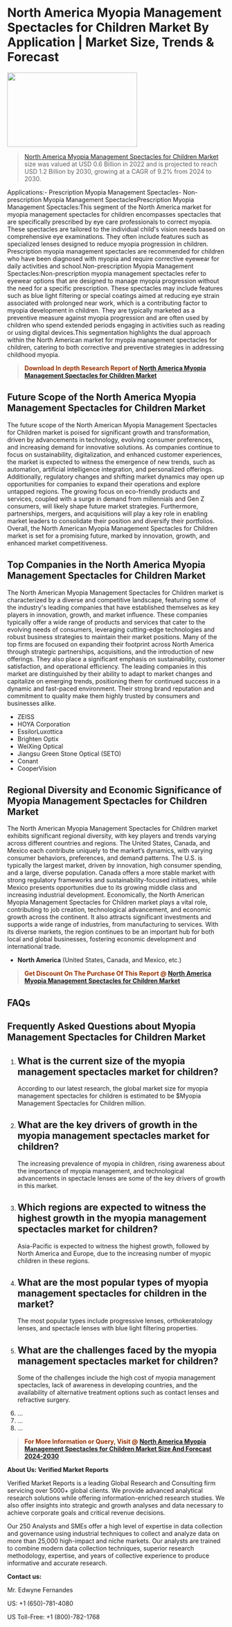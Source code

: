 <p><h1>North America Myopia Management Spectacles for Children Market By Application | Market Size, Trends & Forecast</h1><p><img class="aligncenter size-medium wp-image-105565" src="https://ffe5etoiles.com/wp-content/uploads/2025/01/MST7-300x171.png" alt="" width="300" height="171" /></p><blockquote><p><a href="https://www.verifiedmarketreports.com/download-sample/?rid=406116&utm_source=Github-NA&utm_medium=361" target="_blank">North America Myopia Management Spectacles for Children Market</a> size was valued at USD 0.6 Billion in 2022 and is projected to reach USD 1.2 Billion by 2030, growing at a CAGR of 9.2% from 2024 to 2030.</p></blockquote>Applications:- Prescription Myopia Management Spectacles- Non-prescription Myopia Management SpectaclesPrescription Myopia Management Spectacles:This segment of the North America market for myopia management spectacles for children encompasses spectacles that are specifically prescribed by eye care professionals to correct myopia. These spectacles are tailored to the individual child's vision needs based on comprehensive eye examinations. They often include features such as specialized lenses designed to reduce myopia progression in children. Prescription myopia management spectacles are recommended for children who have been diagnosed with myopia and require corrective eyewear for daily activities and school.Non-prescription Myopia Management Spectacles:Non-prescription myopia management spectacles refer to eyewear options that are designed to manage myopia progression without the need for a specific prescription. These spectacles may include features such as blue light filtering or special coatings aimed at reducing eye strain associated with prolonged near work, which is a contributing factor to myopia development in children. They are typically marketed as a preventive measure against myopia progression and are often used by children who spend extended periods engaging in activities such as reading or using digital devices.This segmentation highlights the dual approach within the North American market for myopia management spectacles for children, catering to both corrective and preventive strategies in addressing childhood myopia.</p><blockquote><p><span style="color: #993300;"><strong>Download In depth Research Report of <a href="https://www.verifiedmarketreports.com/download-sample/?rid=406116&utm_source=Github-NA&utm_medium=361">North America Myopia Management Spectacles for Children Market</a></strong></span></p></blockquote><h2>Future Scope of the North America Myopia Management Spectacles for Children Market</h2><p>The future scope of the North American Myopia Management Spectacles for Children market is poised for significant growth and transformation, driven by advancements in technology, evolving consumer preferences, and increasing demand for innovative solutions. As companies continue to focus on sustainability, digitalization, and enhanced customer experiences, the market is expected to witness the emergence of new trends, such as automation, artificial intelligence integration, and personalized offerings. Additionally, regulatory changes and shifting market dynamics may open up opportunities for companies to expand their operations and explore untapped regions. The growing focus on eco-friendly products and services, coupled with a surge in demand from millennials and Gen Z consumers, will likely shape future market strategies. Furthermore, partnerships, mergers, and acquisitions will play a key role in enabling market leaders to consolidate their position and diversify their portfolios. Overall, the North American Myopia Management Spectacles for Children market is set for a promising future, marked by innovation, growth, and enhanced market competitiveness.</p><h2>Top Companies in the North America Myopia Management Spectacles for Children Market</h2><p>The North American Myopia Management Spectacles for Children market is characterized by a diverse and competitive landscape, featuring some of the industry's leading companies that have established themselves as key players in innovation, growth, and market influence. These companies typically offer a wide range of products and services that cater to the evolving needs of consumers, leveraging cutting-edge technologies and robust business strategies to maintain their market positions. Many of the top firms are focused on expanding their footprint across North America through strategic partnerships, acquisitions, and the introduction of new offerings. They also place a significant emphasis on sustainability, customer satisfaction, and operational efficiency. The leading companies in this market are distinguished by their ability to adapt to market changes and capitalize on emerging trends, positioning them for continued success in a dynamic and fast-paced environment. Their strong brand reputation and commitment to quality make them highly trusted by consumers and businesses alike.</p><p><ul><li>ZEISS </li><li> HOYA Corporation </li><li> EssilorLuxottica </li><li> Brighten Optix </li><li> WeiXing Optical </li><li> Jiangsu Green Stone Optical (SETO) </li><li> Conant </li><li> CooperVision</li></ul></p><h2>Regional Diversity and Economic Significance of Myopia Management Spectacles for Children Market</h2><p>The North American Myopia Management Spectacles for Children market exhibits significant regional diversity, with key players and trends varying across different countries and regions. The United States, Canada, and Mexico each contribute uniquely to the market’s dynamics, with varying consumer behaviors, preferences, and demand patterns. The U.S. is typically the largest market, driven by innovation, high consumer spending, and a large, diverse population. Canada offers a more stable market with strong regulatory frameworks and sustainability-focused initiatives, while Mexico presents opportunities due to its growing middle class and increasing industrial development. Economically, the North American Myopia Management Spectacles for Children market plays a vital role, contributing to job creation, technological advancement, and economic growth across the continent. It also attracts significant investments and supports a wide range of industries, from manufacturing to services. With its diverse markets, the region continues to be an important hub for both local and global businesses, fostering economic development and international trade.</p><ul> <li><strong>North America</strong> (United States, Canada, and Mexico, etc.)</li></ul><blockquote><p><span style="color: #993300;"><strong>Get Discount On The Purchase Of This Report @ <a href="https://www.verifiedmarketreports.com/ask-for-discount/?rid=406116&utm_source=Github-NA&utm_medium=361">North America Myopia Management Spectacles for Children Market</a></strong></span></p></blockquote><h2>FAQs</h2><p><h2>Frequently Asked Questions about Myopia Management Spectacles for Children Market</h1><ol> <li> <h2>What is the current size of the myopia management spectacles market for children?</div><div></h2> <p>According to our latest research, the global market size for myopia management spectacles for children is estimated to be $Myopia Management Spectacles for Children million.</p> </li> <li> <h2>What are the key drivers of growth in the myopia management spectacles market for children?</div><div></h2> <p>The increasing prevalence of myopia in children, rising awareness about the importance of myopia management, and technological advancements in spectacle lenses are some of the key drivers of growth in this market.</p> </li> <li> <h2>Which regions are expected to witness the highest growth in the myopia management spectacles market for children?</div><div></h2> <p>Asia-Pacific is expected to witness the highest growth, followed by North America and Europe, due to the increasing number of myopic children in these regions.</p> </li> <li> <h2>What are the most popular types of myopia management spectacles for children in the market?</div><div></h2> <p>The most popular types include progressive lenses, orthokeratology lenses, and spectacle lenses with blue light filtering properties.</p> </li> <li> <h2>What are the challenges faced by the myopia management spectacles market for children?</div><div></h2> <p>Some of the challenges include the high cost of myopia management spectacles, lack of awareness in developing countries, and the availability of alternative treatment options such as contact lenses and refractive surgery.</p> </li> <li>...</li> <li>...</li> <li>...</li></ol></body></html></p><blockquote><p><span style="color: #993300;"><strong>For More Information or Query, Visit @ <a href="https://www.verifiedmarketreports.com/product/myopia-management-spectacles-for-children-market/">North America Myopia Management Spectacles for Children Market Size And Forecast 2024-2030</a></strong></span></p></blockquote><p><strong>About Us: Verified Market Reports</strong></p><p>Verified Market Reports is a leading Global Research and Consulting firm servicing over 5000+ global clients. We provide advanced analytical research solutions while offering information-enriched research studies. We also offer insights into strategic and growth analyses and data necessary to achieve corporate goals and critical revenue decisions.</p><p>Our 250 Analysts and SMEs offer a high level of expertise in data collection and governance using industrial techniques to collect and analyze data on more than 25,000 high-impact and niche markets. Our analysts are trained to combine modern data collection techniques, superior research methodology, expertise, and years of collective experience to produce informative and accurate research.</p><p><strong>Contact us:</strong></p><p>Mr. Edwyne Fernandes</p><p>US: +1 (650)-781-4080</p><p>US Toll-Free: +1 (800)-782-1768</p>
